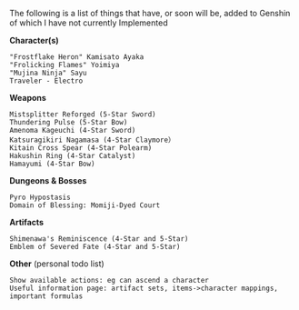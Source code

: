 The following is a list of things that have, or soon will be, added to Genshin of which I have not currently Implemented

**Character(s)**
```text
"Frostflake Heron" Kamisato Ayaka
"Frolicking Flames" Yoimiya
"Mujina Ninja" Sayu
Traveler - Electro
```
**Weapons**
```text
Mistsplitter Reforged (5-Star Sword)
Thundering Pulse (5-Star Bow)
Amenoma Kageuchi (4-Star Sword)
Katsuragikiri Nagamasa (4-Star Claymore）
Kitain Cross Spear (4-Star Polearm)
Hakushin Ring (4-Star Catalyst)
Hamayumi (4-Star Bow)
```
**Dungeons & Bosses**
```text
Pyro Hypostasis
Domain of Blessing: Momiji-Dyed Court
```
**Artifacts**
```text
Shimenawa's Reminiscence (4-Star and 5-Star)
Emblem of Severed Fate (4-Star and 5-Star)
```
**Other** (personal todo list)
```text
Show available actions: eg can ascend a character
Useful information page: artifact sets, items->character mappings, important formulas
```
